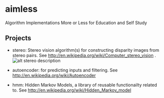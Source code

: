# aimless
Algorithm Implementations More or Less for Education and Self Study

## Projects

* stereo: Stereo vision algorithm(s) for constructing disparity images from stereo pairs. See http://en.wikipedia.org/wiki/Computer_stereo_vision .
![alt stereo description](https://raw.github.com/mattgara/aimless/master/stereo/desc.png)

* autoencoder: for predicting inputs and filtering. See http://en.wikipedia.org/wiki/Autoencoder

* hmm: Hidden Markov Models, a library of reusable functionailty related to. See http://en.wikipedia.org/wiki/Hidden_Markov_model
